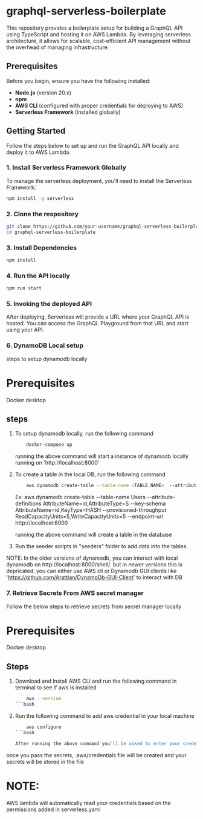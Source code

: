 # graphql-serverless-boilerplate

This repository provides a boilerplate setup for building a GraphQL API using TypeScript and hosting it on AWS Lambda. By leveraging serverless architecture, it allows for scalable, cost-efficient API management without the overhead of managing infrastructure.


## Prerequisites

Before you begin, ensure you have the following installed:

- **Node.js** (version 20.x)
- **npm**
- **AWS CLI** (configured with proper credentials for deploying to AWS)
- **Serverless Framework** (installed globally)

## Getting Started

Follow the steps below to set up and run the GraphQL API locally and deploy it to AWS Lambda.

### 1. Install Serverless Framework Globally

To manage the serverless deployment, you'll need to install the Serverless Framework:

```bash
npm install -g serverless
```

### 2. Clone the respository
```bash
git clone https://github.com/your-username/graphql-serverless-boilerplate.git
cd graphql-serverless-boilerplate
```

### 3. Install Dependencies
```bash
npm install
```

### 4. Run the API locally
```bash
npm run start
```

### 5. Invoking the deployed API
After deploying, Serverless will provide a URL where your GraphQL API is hosted. You can access the GraphQL Playground from that URL and start using your API.


### 6. DynamoDB Local setup
steps to setup dynamodb locally

# Prerequisites
Docker desktop

## steps
1. To setup dynamodb locally, run the following command
    ```bash
        docker-compose up
    ```
    running the above command will start a instance of dynamodb locally running on 'http://localhost:8000'

2. To create a table in the local DB, run the following command
    ```bash
        aws dynamodb create-table --table-name <TABLE_NAME>  --attribute-definitions AttributeName=id,AttributeType=<S | N | B> --key-schema AttributeName=id,KeyType=HASH --provisioned-throughput  ReadCapacityUnits=5,WriteCapacityUnits=5  --endpoint-url <ENDPOINT_URL>
    ``` 
    Ex: 
    aws dynamodb create-table --table-name Users  --attribute-definitions AttributeName=id,AttributeType=S --key-schema AttributeName=id,KeyType=HASH --provisioned-throughput  ReadCapacityUnits=5,WriteCapacityUnits=5  --endpoint-url http://localhost:8000

    running the above command will create a table in the database
3. Run the seeder scripts in "seeders" folder to add data into the tables.

NOTE: In the older versions of dynamodb, you can interact with local dynamodb on http://localhost:8000/shell/. but in newer versions this is depricated. you can either use AWS cli or Dynamodb GUI clients like 'https://github.com/Arattian/DynamoDb-GUI-Client' to interact with DB

### 7. Retrieve Secrets From AWS secret manager
Follow the below steps to retrieve secrets from secret manager locally

# Prerequisites
Docker desktop

## Steps
1. Download and Install AWS CLI and run the following command in terminal to see if aws is installed
    ```bash
        aws --versiom
    ```bash

2. Run the following command to add aws credential in your local machine
    ```bash
        aws configure
    ```bash

    After running the above command you'll be asked to enter your credential like AccessKey, secretAccessKey, Region

once you pass the secrets, .aws/credentials file will be created and your secrets will be stored in the file

# NOTE: 
AWS lambda will automatically read your credentials based on the permissions added in serverless.yaml


